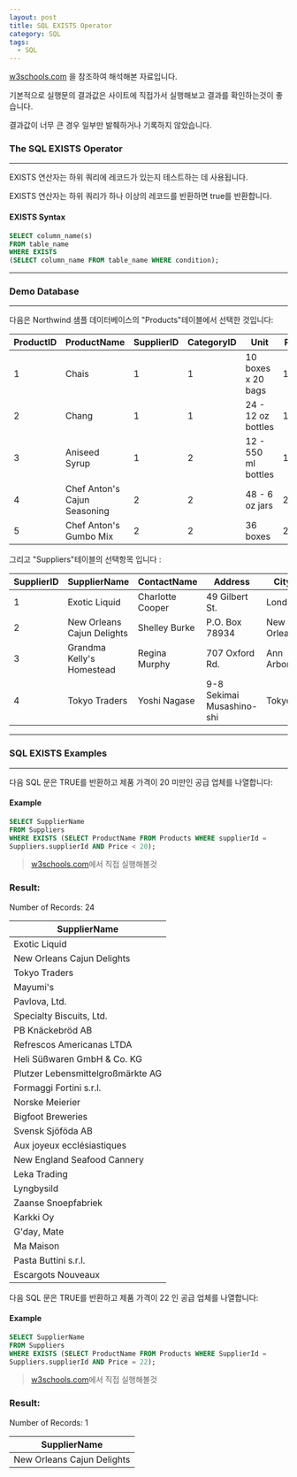 ```yaml
---
layout: post
title: SQL EXISTS Operator
category: SQL
tags:
  - SQL
---
```




[w3schools.com](www.w3schools.com/sql) 을 참조하여 해석해본 자료입니다.

기본적으로 실행문의 결과값은 사이트에 직접가서 실행해보고 결과를 확인하는것이 좋습니다.

결과값이 너무 큰 경우 일부만 발췌하거나 기록하지 않았습니다.



### The SQL EXISTS Operator

---

EXISTS 연산자는 하위 쿼리에 레코드가 있는지 테스트하는 데 사용됩니다.

 EXISTS 연산자는 하위 쿼리가 하나 이상의 레코드를 반환하면 true를 반환합니다.



#### EXISTS Syntax

```sql
SELECT column_name(s)
FROM table_name
WHERE EXISTS
(SELECT column_name FROM table_name WHERE condition);
```

---



### Demo Database

---

다음은 Northwind 샘플 데이터베이스의 "Products"테이블에서 선택한 것입니다:

| ProductID | ProductName                  | SupplierID | CategoryID | Unit                | Price |
| --------- | ---------------------------- | ---------- | ---------- | ------------------- | ----- |
| 1         | Chais                        | 1          | 1          | 10 boxes x 20 bags  | 18    |
| 2         | Chang                        | 1          | 1          | 24 - 12 oz bottles  | 19    |
| 3         | Aniseed Syrup                | 1          | 2          | 12 - 550 ml bottles | 10    |
| 4         | Chef Anton's Cajun Seasoning | 2          | 2          | 48 - 6 oz jars      | 22    |
| 5         | Chef Anton's Gumbo Mix       | 2          | 2          | 36 boxes            | 21.35 |



그리고 "Suppliers"테이블의 선택항목 입니다 :



| SupplierID | SupplierName               | ContactName      | Address                   | City        | PostalCode | Country |
| ---------- | -------------------------- | ---------------- | ------------------------- | ----------- | ---------- | ------- |
| 1          | Exotic Liquid              | Charlotte Cooper | 49 Gilbert St.            | London      | EC1 4SD    | UK      |
| 2          | New Orleans Cajun Delights | Shelley Burke    | P.O. Box 78934            | New Orleans | 70117      | USA     |
| 3          | Grandma Kelly's Homestead  | Regina Murphy    | 707 Oxford Rd.            | Ann Arbor   | 48104      | USA     |
| 4          | Tokyo Traders              | Yoshi Nagase     | 9-8 Sekimai Musashino-shi | Tokyo       | 100        | Japan   |

---



### SQL EXISTS Examples

---

다음 SQL 문은 TRUE를 반환하고 제품 가격이 20 미만인 공급 업체를 나열합니다:



#### Example

```sql
SELECT SupplierName
FROM Suppliers
WHERE EXISTS (SELECT ProductName FROM Products WHERE supplierId =
Suppliers.supplierId AND Price < 20);
```

> [w3schools.com](www.w3schools.com/sql)에서 직접 실행해볼것



### Result:

Number of Records: 24

| SupplierName                      |
| --------------------------------- |
| Exotic Liquid                     |
| New Orleans Cajun Delights        |
| Tokyo Traders                     |
| Mayumi's                          |
| Pavlova, Ltd.                     |
| Specialty Biscuits, Ltd.          |
| PB Knäckebröd AB                  |
| Refrescos Americanas LTDA         |
| Heli Süßwaren GmbH & Co. KG       |
| Plutzer Lebensmittelgroßmärkte AG |
| Formaggi Fortini s.r.l.           |
| Norske Meierier                   |
| Bigfoot Breweries                 |
| Svensk Sjöföda AB                 |
| Aux joyeux ecclésiastiques        |
| New England Seafood Cannery       |
| Leka Trading                      |
| Lyngbysild                        |
| Zaanse Snoepfabriek               |
| Karkki Oy                         |
| G'day, Mate                       |
| Ma Maison                         |
| Pasta Buttini s.r.l.              |
| Escargots Nouveaux                |



다음 SQL 문은 TRUE를 반환하고 제품 가격이 22 인 공급 업체를 나열합니다:



#### Example

```sql
SELECT SupplierName
FROM Suppliers
WHERE EXISTS (SELECT ProductName FROM Products WHERE SupplierId = 
Suppliers.supplierId AND Price = 22);
```

> [w3schools.com](www.w3schools.com/sql)에서 직접 실행해볼것



### Result:

Number of Records: 1

| SupplierName               |
| -------------------------- |
| New Orleans Cajun Delights |

